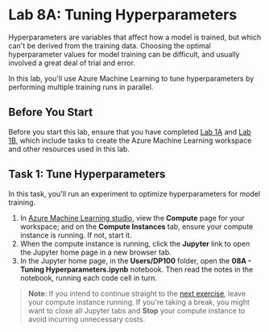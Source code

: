 # Lab 8A: Tuning Hyperparameters

Hyperparameters are variables that affect how a model is trained, but which can't be derived from the training data. Choosing the optimal hyperparameter values for model training can be difficult, and usually involved a great deal of trial and error.

In this lab, you'll use Azure Machine Learning to tune hyperparameters by performing multiple training runs in parallel.

## Before You Start

Before you start this lab, ensure that you have completed [Lab 1A](Lab01A.md) and [Lab 1B](Lab01B.md), which include tasks to create the Azure Machine Learning workspace and other resources used in this lab.

## Task 1: Tune Hyperparameters

In this task, you'll run an experiment to optimize hyperparameters for model training.

1. In [Azure Machine Learning studio](https://ml.azure.com), view the **Compute** page for your workspace; and on the **Compute Instances** tab, ensure your compute instance is running. If not, start it.
2. When the compute instance is running, click the **Jupyter** link to open the Jupyter home page in a new browser tab.
3. In the Jupyter home page, in the **Users/DP100** folder, open the **08A - Tuning Hyperparameters.ipynb** notebook. Then read the notes in the notebook, running each code cell in turn.

> **Note**: If you intend to continue straight to the [next exercise](Lab08B.md), leave your compute instance running. If you're taking a break, you might want to close all Jupyter tabs and **Stop** your compute instance to avoid incurring unnecessary costs.
